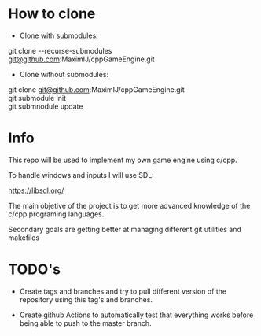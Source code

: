 # How to clone

- Clone with submodules:

git clone --recurse-submodules git@github.com:MaximIJ/cppGameEngine.git

- Clone without submodules:

git clone git@github.com:MaximIJ/cppGameEngine.git \
git submodule init \
git submnodule update

# Info

This repo will be used to implement my own game engine using c/cpp.

To handle windows and inputs I will use SDL:

https://libsdl.org/

The main objetive of the project is to get more advanced knowledge of the c/cpp programing languages.

Secondary goals are getting better at managing different git utilities and makefiles

# TODO's

- Create tags and branches and try to pull different version of the repository using this
tag's and branches.

- Create github Actions to automatically test that everything works before being able to push
to the master branch.
